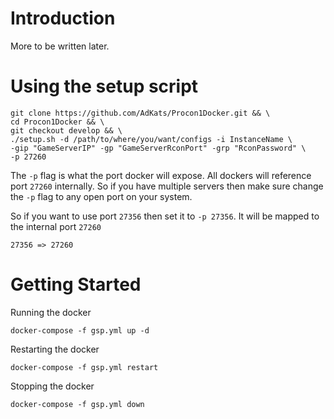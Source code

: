 # Introduction

More to be written later.

# Using the setup script

```
git clone https://github.com/AdKats/Procon1Docker.git && \
cd Procon1Docker && \
git checkout develop && \
./setup.sh -d /path/to/where/you/want/configs -i InstanceName \
-gip "GameServerIP" -gp "GameServerRconPort" -grp "RconPassword" \
-p 27260
```

The `-p` flag is what the port docker will expose. All dockers will
reference port `27260` internally. So if you have multiple servers then
make sure change the `-p` flag to any open port on your system.

So if you want to use port `27356` then set it to `-p 27356`. It will be
mapped to the internal port `27260`

`27356 => 27260`

# Getting Started

Running the docker
```
docker-compose -f gsp.yml up -d
```

Restarting the docker
```
docker-compose -f gsp.yml restart
```

Stopping the docker
```
docker-compose -f gsp.yml down
```

